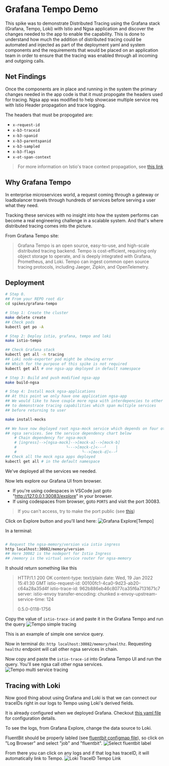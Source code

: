 # Grafana Tempo Demo

This spike was to demonstrate Distributed Tracing using the Grafana stack (Grafana, Tempo, Loki) with Istio and Ngsa application and discover the changes needed to the app to enable the capability.  This is done to understand how much the addition of distributed tracing could be automated and injected as part of the deployment yaml and system components and the requirements that would be placed on an application team in order to ensure that the tracing was enabled through all incoming and outgoing calls.

## Net Findings

Once the components are in place and running in the system the primary changes needed in the app code is that it must propogate the headers used for tracing.  Ngsa app was modified to help showcase multiple service req with Istio Header propagation and trace logging.

The headers that must be propogated are:

- `x-request-id`
- `x-b3-traceid`
- `x-b3-spanid`
- `x-b3-parentspanid`
- `x-b3-sampled`
- `x-b3-flags`
- `x-ot-span-context`

> For more information on Istio's trace context propagation, see [this link](https://istio.io/latest/docs/tasks/observability/distributed-tracing/)

## Why Grafana Tempo

In enterprise microservices world, a request coming through a gateway or
loadbalancer travels through hundreds of services before serving a user
what they need.

Tracking these services with no insight into how the system performs can become
a real engineering challenge in a scalable system. And that's where distributed
tracing comes into the picture.

From Grafana Tempo site:
> Grafana Tempo is an open source, easy-to-use, and high-scale distributed
> tracing backend. Tempo is cost-efficient, requiring only object storage to
> operate, and is deeply integrated with Grafana, Prometheus, and Loki.
> Tempo can ingest common open source tracing protocols, including Jaeger,
> Zipkin, and OpenTelemetry.

## Deployment

```bash
# Step 0. 
## From your REPO root dir
cd spikes/grafana-tempo

# Step 1: Create the cluster
make delete create
## Check pods
kubectl get po -A

# Step 2: Deploy istio, grafana, tempo and loki
make istio-tempo

## Check Grafana stack
kubectl get all -n tracing
## Loki node-exporter pod might be showing error
## Which for the purpose of this spike is not required
kubectl get all # one ngsa-app deployed in default namespace

# Step 3: Build and push modified ngsa-app
make build-ngsa

# Step 4: Install mock ngsa-applications
## At this point we only have one application ngsa-app
## We would like to have couple more ngsa with interdepencies to other ngsa apps
## to demonstrace tracing capabilities which span multiple services
## before returning to user

make install-mocks

## We have now deployed root ngsa-mock service which depends on four other 
## ngsa services. See the service dependency chart below
    # Chain dependency for ngsa-mock
    # [ingress]-->[ngsa-mock]-->[mock-a]-->[mock-b]
    #                      └--->[mock-c]<---┘    |
    #                             └-->[mock-d]<--┘
## Check all the mock ngsa apps deployed
kubectl get all # in the default namespace

```

We've deployed all the services we needed.

Now lets explore our Grafana UI from browser.

- If you're using codespaces in VSCode just goto "http://127.0.0.1:30083/explore" in your browser.
- If using codespaces from browser, goto `PORTS` and visit the port 30083.

> If you can't access, try to make the port public (see [this](https://docs.github.com/en/codespaces/developing-in-codespaces/forwarding-ports-in-your-codespace#sharing-a-port))

Click on Explore button and you'll land here:
![Grafana Explore[Tempo]](imgs/tempo_landing.png)

In a terminal:

```bash

# Request the ngsa-memory/version via istio ingress
http localhost:30082/memory/version
## Here 30082 is the nodeport for Istio Ingress
## /memory is the virtual service router for ngsa-memory

```

It should return something like this

> HTTP/1.1 200 OK
> content-type: text/plain
> date: Wed, 19 Jan 2022 15:41:30 GMT
> istio-request-id: 00100fc1-4ca0-9d23-ab20-c64a28a35d4f
> istio-trace-id: 962b886eb46c8077ca35f6a7131671c7
> server: istio-envoy
> transfer-encoding: chunked
> x-envoy-upstream-service-time: 124
>
> 0.5.0-0118-1756

Copy the value of `istio-trace-id` and paste it in the Grafana Tempo and run the query
![Tempo simple tracing](imgs/tempo_query_simple.png)

This is an example of simple one service query.

Now in terminal do: `http localhost:30082/memory/healthz`. Requesting `healthz`
endpoint will call other ngsa services in chain.

Now copy and paste the `istio-trace-id` into Grafana Tempo UI and run the query.
You'll see ngsa call other ngsa services.
![Tempo multi service tracing](imgs/tempo_multi_service.png)

## Tracing with Loki

Now good thing about using Grafana and Loki is that we can connect our traceIDs
right in our logs to Tempo using Loki's derived fields.

It is already configured when we deployed Grafana.
Checkout  [this yaml file](./istio/grafana-single-values.yaml) for configuration details.

To see the logs, from Grafana Explore, change the data source to Loki.

FluentBit should be properly labled (see [fluentbit configmap file](./istio/fluentbit/configmap.yaml)), so click on "Log Browser" and select "job" and "fluentbit".
![Select fluentbit label](imgs/tempo_loki_fb.png)

From there you can click on any logs and if that log has traceID, it will
automatically link to Tempo.
![Loki TraceID Tempo Link](imgs/tempo_loki_tempo.png)
